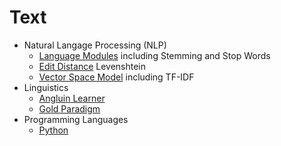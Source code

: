 # Text

* Natural Langage Processing (NLP)
  * [Language Modules](LanguageModules.md) including Stemming and Stop Words
  * [Edit Distance](EditDistance.md) Levenshtein
  * [Vector Space Model](VectorSpaceModel.md) including TF-IDF
* Linguistics
  * [Angluin Learner](AngluinLearner.md)
  * [Gold Paradigm](GoldParadigm.md)
* Programming Languages
  * [Python](Python2Json.md)

